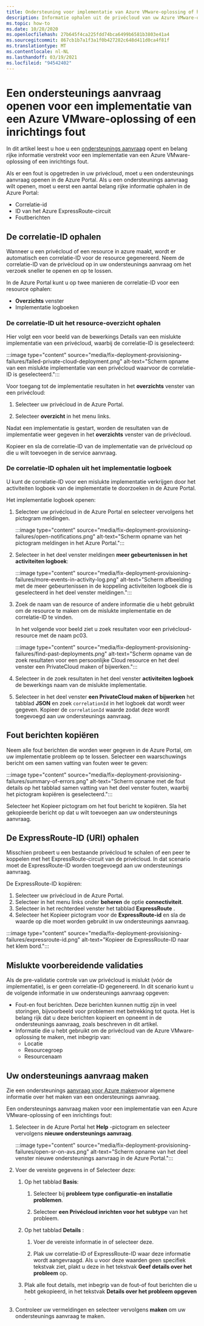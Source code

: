 ```yaml
---
title: Ondersteuning voor implementatie van Azure VMware-oplossing of het inrichten van een fout
description: Informatie ophalen uit de privécloud van uw Azure VMware-oplossing om een service aanvraag te doen voor een implementatie van een Azure VMware-oplossing of een inrichtings fout.
ms.topic: how-to
ms.date: 10/28/2020
ms.openlocfilehash: 27b645f4ca225fdd74bca6499b6581b3803e41a4
ms.sourcegitcommit: 867cb1b7a1f3a1f0b427282c648d411d0ca4f81f
ms.translationtype: MT
ms.contentlocale: nl-NL
ms.lasthandoff: 03/19/2021
ms.locfileid: "94542402"
---
```

# <a name="open-a-support-request-for-an-azure-vmware-solution-deployment-or-provisioning-failure"></a>Een ondersteunings aanvraag openen voor een implementatie van een Azure VMware-oplossing of een inrichtings fout

In dit artikel leest u hoe u een [ondersteunings aanvraag](https://rc.portal.azure.com/#create/Microsoft.Support) opent en belang rijke informatie verstrekt voor een implementatie van een Azure VMware-oplossing of een inrichtings fout. 

Als er een fout is opgetreden in uw privécloud, moet u een ondersteunings aanvraag openen in de Azure Portal. Als u een ondersteunings aanvraag wilt openen, moet u eerst een aantal belang rijke informatie ophalen in de Azure Portal:

- Correlatie-id
- ID van het Azure ExpressRoute-circuit
- Foutberichten

## <a name="get-the-correlation-id"></a>De correlatie-ID ophalen
 
Wanneer u een privécloud of een resource in azure maakt, wordt er automatisch een correlatie-ID voor de resource gegenereerd. Neem de correlatie-ID van de privécloud op in uw ondersteunings aanvraag om het verzoek sneller te openen en op te lossen.

In de Azure Portal kunt u op twee manieren de correlatie-ID voor een resource ophalen:

* **Overzichts** venster
* Implementatie logboeken
 
 ### <a name="get-the-correlation-id-from-the-resource-overview"></a>De correlatie-ID uit het resource-overzicht ophalen

Hier volgt een voor beeld van de bewerkings Details van een mislukte implementatie van een privécloud, waarbij de correlatie-ID is geselecteerd:

:::image type="content" source="media/fix-deployment-provisioning-failures/failed-private-cloud-deployment.png" alt-text="Scherm opname van een mislukte implementatie van een privécloud waarvoor de correlatie-ID is geselecteerd.":::

Voor toegang tot de implementatie resultaten in het **overzichts** venster van een privécloud:

1. Selecteer uw privécloud in de Azure Portal.

1. Selecteer **overzicht** in het menu links.

Nadat een implementatie is gestart, worden de resultaten van de implementatie weer gegeven in het **overzichts** venster van de privécloud.

Kopieer en sla de correlatie-ID van de implementatie van de privécloud op die u wilt toevoegen in de service aanvraag.

### <a name="get-the-correlation-id-from-the-deployment-log"></a>De correlatie-ID ophalen uit het implementatie logboek

U kunt de correlatie-ID voor een mislukte implementatie verkrijgen door het activiteiten logboek van de implementatie te doorzoeken in de Azure Portal.

Het implementatie logboek openen:

1. Selecteer uw privécloud in de Azure Portal en selecteer vervolgens het pictogram meldingen.

   :::image type="content" source="media/fix-deployment-provisioning-failures/open-notifications.png" alt-text="Scherm opname van het pictogram meldingen in het Azure Portal.":::

1. Selecteer in  het deel venster meldingen **meer gebeurtenissen in het activiteiten logboek**:

    :::image type="content" source="media/fix-deployment-provisioning-failures/more-events-in-activity-log.png" alt-text="Scherm afbeelding met de meer gebeurtenissen in de koppeling activiteiten logboek die is geselecteerd in het deel venster meldingen.":::

1. Zoek de naam van de resource of andere informatie die u hebt gebruikt om de resource te maken om de mislukte implementatie en de correlatie-ID te vinden. 

    In het volgende voor beeld ziet u zoek resultaten voor een privécloud-resource met de naam pc03.
 
    :::image type="content" source="media/fix-deployment-provisioning-failures/find-past-deployments.png" alt-text="Scherm opname van de zoek resultaten voor een persoonlijke Cloud resource en het deel venster een PrivateCloud maken of bijwerken.":::
 
1. Selecteer in de zoek resultaten in het deel venster **activiteiten logboek** de bewerkings naam van de mislukte implementatie.

1. Selecteer in het deel venster **een PrivateCloud maken of bijwerken** het tabblad **JSON** en zoek `correlationId` in het logboek dat wordt weer gegeven. Kopieer de `correlationId` waarde zodat deze wordt toegevoegd aan uw ondersteunings aanvraag. 
 
## <a name="copy-error-messages"></a>Fout berichten kopiëren

Neem alle fout berichten die worden weer gegeven in de Azure Portal, om uw implementatie probleem op te lossen. Selecteer een waarschuwings bericht om een samen vatting van fouten weer te geven:
 
:::image type="content" source="media/fix-deployment-provisioning-failures/summary-of-errors.png" alt-text="Scherm opname met de fout details op het tabblad samen vatting van het deel venster fouten, waarbij het pictogram kopiëren is geselecteerd.":::

Selecteer het Kopieer pictogram om het fout bericht te kopiëren. Sla het gekopieerde bericht op dat u wilt toevoegen aan uw ondersteunings aanvraag.
 
## <a name="get-the-expressroute-id-uri"></a>De ExpressRoute-ID (URI) ophalen
 
Misschien probeert u een bestaande privécloud te schalen of een peer te koppelen met het ExpressRoute-circuit van de privécloud. In dat scenario moet de ExpressRoute-ID worden toegevoegd aan uw ondersteunings aanvraag.

De ExpressRoute-ID kopiëren:

1. Selecteer uw privécloud in de Azure Portal.
1. Selecteer in het menu links onder **beheren** de optie **connectiviteit**. 
1. Selecteer in het rechterdeel venster het tabblad **ExpressRoute** .
1. Selecteer het Kopieer pictogram voor de **ExpressRoute-id** en sla de waarde op die moet worden gebruikt in uw ondersteunings aanvraag.
 
:::image type="content" source="media/fix-deployment-provisioning-failures/expressroute-id.png" alt-text="Kopieer de ExpressRoute-ID naar het klem bord."::: 
 
## <a name="pre-validation-failures"></a>Mislukte voorbereidende validaties

Als de pre-validatie controle van uw privécloud is mislukt (vóór de implementatie), is er geen correlatie-ID gegenereerd. In dit scenario kunt u de volgende informatie in uw ondersteunings aanvraag opgeven:

- Fout-en fout berichten. Deze berichten kunnen nuttig zijn in veel storingen, bijvoorbeeld voor problemen met betrekking tot quota. Het is belang rijk dat u deze berichten kopieert en opneemt in de ondersteunings aanvraag, zoals beschreven in dit artikel.
- Informatie die u hebt gebruikt om de privécloud van de Azure VMware-oplossing te maken, met inbegrip van:
  - Locatie
  - Resourcegroep
  - Resourcenaam

## <a name="create-your-support-request"></a>Uw ondersteunings aanvraag maken

Zie een ondersteunings [aanvraag voor Azure maken](../azure-portal/supportability/how-to-create-azure-support-request.md)voor algemene informatie over het maken van een ondersteunings aanvraag. 

Een ondersteunings aanvraag maken voor een implementatie van een Azure VMware-oplossing of een inrichtings fout:

1. Selecteer in de Azure Portal het **Help** -pictogram en selecteer vervolgens **nieuwe ondersteunings aanvraag**.

    :::image type="content" source="media/fix-deployment-provisioning-failures/open-sr-on-avs.png" alt-text="Scherm opname van het deel venster nieuwe ondersteunings aanvraag in de Azure Portal.":::

1. Voer de vereiste gegevens in of Selecteer deze:

   1. Op het tabblad **Basis**:

      1. Selecteer bij **probleem type** **configuratie-en installatie problemen**.

      1. Selecteer **een Privécloud inrichten voor het** **subtype** van het probleem.

   1. Op het tabblad **Details** :

      1. Voer de vereiste informatie in of selecteer deze.

      1. Plak uw correlatie-ID of ExpressRoute-ID waar deze informatie wordt aangevraagd. Als u voor deze waarden geen specifiek tekstvak ziet, plakt u deze in het tekstvak **Geef details over het probleem** op.

    1. Plak alle fout details, met inbegrip van de fout-of fout berichten die u hebt gekopieerd, in het tekstvak **Details over het probleem opgeven** .

1. Controleer uw vermeldingen en selecteer vervolgens **maken** om uw ondersteunings aanvraag te maken.
